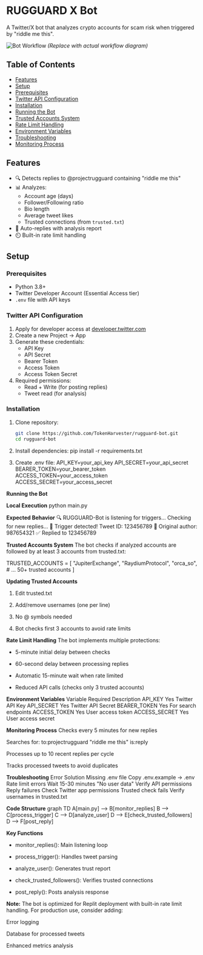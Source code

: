 # RUGGUARD X Bot
A Twitter/X bot that analyzes crypto accounts for scam risk when triggered by "riddle me this".

![Bot Workflow](https://via.placeholder.com/600x400?text=RUGGUARD+Bot+Workflow) *(Replace with actual workflow diagram)*

## Table of Contents
- [Features](#features)
- [Setup](#setup)
- [Prerequisites](#prerequisites)
- [Twitter API Configuration](#twitter-api-configuration)
- [Installation](#installation)
- [Running the Bot](#running-the-bot)
- [Trusted Accounts System](#trusted-accounts-system)
- [Rate Limit Handling](#rate-limit-handling)
- [Environment Variables](#environment-variables)
- [Troubleshooting](#troubleshooting)
- [Monitoring Process](#monitoring-process)

## Features
- 🔍 Detects replies to @projectrugguard containing "riddle me this"
- 📊 Analyzes:
  - Account age (days)
  - Follower/Following ratio
  - Bio length
  - Average tweet likes
  - Trusted connections (from `trusted.txt`)
- 🤖 Auto-replies with analysis report
- ⏲️ Built-in rate limit handling

## Setup

### Prerequisites
- Python 3.8+
- Twitter Developer Account (Essential Access tier)
- `.env` file with API keys

### Twitter API Configuration
1. Apply for developer access at [developer.twitter.com](https://developer.twitter.com)
2. Create a new Project → App
3. Generate these credentials:
   - API Key
   - API Secret
   - Bearer Token
   - Access Token
   - Access Token Secret
4. Required permissions:
   - Read + Write (for posting replies)
   - Tweet read (for analysis)

### Installation
1. Clone repository:
   ```bash
   git clone https://github.com/TokenHarvester/rugguard-bot.git
   cd rugguard-bot

2. Install dependencies:
pip install -r requirements.txt

3. Create .env file:
API_KEY=your_api_key
API_SECRET=your_api_secret
BEARER_TOKEN=your_bearer_token
ACCESS_TOKEN=your_access_token
ACCESS_SECRET=your_access_secret

**Running the Bot**

**Local Execution**
python main.py

**Expected Behavior**
🔍 RUGGUARD-Bot is listening for triggers...
Checking for new replies...
🚨 Trigger detected! Tweet ID: 123456789
👤 Original author: 987654321
✅ Replied to 123456789

**Trusted Accounts System**
The bot checks if analyzed accounts are followed by at least 3 accounts from trusted.txt:

TRUSTED_ACCOUNTS = [
    "JupiterExchange",
    "RaydiumProtocol",
    "orca_so",
    # ... 50+ trusted accounts
]

**Updating Trusted Accounts**
1. Edit trusted.txt

2. Add/remove usernames (one per line)

3. No @ symbols needed

4. Bot checks first 3 accounts to avoid rate limits

**Rate Limit Handling**
The bot implements multiple protections:

- 5-minute initial delay between checks

- 60-second delay between processing replies

- Automatic 15-minute wait when rate limited

- Reduced API calls (checks only 3 trusted accounts)

**Environment Variables**
Variable	Required	Description
API_KEY	      Yes	  Twitter API Key
API_SECRET	  Yes	  Twitter API Secret
BEARER_TOKEN	Yes	  For search endpoints
ACCESS_TOKEN	Yes	  User access token
ACCESS_SECRET	Yes	  User access secret

**Monitoring Process**
Checks every 5 minutes for new replies

Searches for: to:projectrugguard "riddle me this" is:reply

Processes up to 10 recent replies per cycle

Tracks processed tweets to avoid duplicates

**Troubleshooting**
Error	                Solution
Missing .env file	   Copy .env.example → .env
Rate limit errors	   Wait 15-30 minutes
"No user data"	     Verify API permissions
Reply failures	     Check Twitter app permissions
Trusted check fails	 Verify usernames in trusted.txt

**Code Structure**
graph TD
    A[main.py] --> B[monitor_replies]
    B --> C[process_trigger]
    C --> D[analyze_user]
    D --> E[check_trusted_followers]
    D --> F[post_reply]


**Key Functions**
- monitor_replies(): Main listening loop

- process_trigger(): Handles tweet parsing

- analyze_user(): Generates trust report

- check_trusted_followers(): Verifies trusted connections

- post_reply(): Posts analysis response

**Note:** The bot is optimized for Replit deployment with built-in rate limit handling. For production use, consider adding:

Error logging

Database for processed tweets

Enhanced metrics analysis
